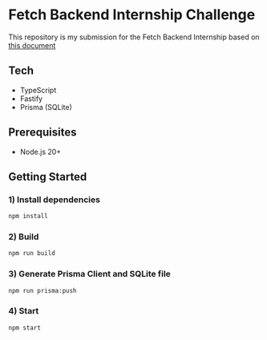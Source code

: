 # Fetch Backend Internship Challenge

This repository is my submission for the Fetch Backend Internship based on [this document](https://fetch-hiring.s3.us-east-1.amazonaws.com/points-intern.pdf)

## Tech

-   TypeScript
-   Fastify
-   Prisma (SQLite)

## Prerequisites

-   Node.js 20+

## Getting Started

### 1) Install dependencies

```sh
npm install
```

### 2) Build

```sh
npm run build
```

### 3) Generate Prisma Client and SQLite file

```sh
npm run prisma:push
```

### 4) Start

```sh
npm start
```
